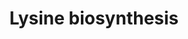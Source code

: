 ---
annotations:
- type: Pathway Ontology
  value: lysine biosynthetic pathway
authors:
- M.Braymer
- MaintBot
- Ddigles
- Egonw
- Eweitz
description: 'S. cerevisiae synthesizes the essential amino acid L-lysine via the
  L-alpha-aminoadipic acid pathway instead of the diaminopmelate pathway (CITS: [10714900]).  Originally
  proposed to be characteristic of fungi, recent studies suggest prokaryotes also
  synthesize lysine via the alpha-aminoadipic acid pathway (CITS: [11029074]). Intermediates
  in this pathway are often incorporated into secondary metabolites.  For example,
  it has been well- studied that alpha-aminoadipate is required for penicillin production
  (CITS: [10714900]).    Regulation of the lysine biosynthetic pathway in S. cerevisiae
  is an interaction between general amino acid control (via Gcn4p) (CITS: [Hinnebusch]),
  feedback inhibition of homocitrate synthase activity by lysine (CITS: [10103047]),
  and induction of Lys14p by alpha-aminoadipate semialdehyde (CITS: [10975256]).  SOURCE:
  SGD pathways, http://pathway.yeastgenome.org/server.html'
last-edited: 2021-05-20
organisms:
- Saccharomyces cerevisiae
redirect_from:
- /index.php/Pathway:WP533
- /instance/WP533
schema-jsonld:
- '@context': https://schema.org/
  '@id': https://wikipathways.github.io/pathways/WP533.html
  '@type': Dataset
  creator:
    '@type': Organization
    name: WikiPathways
  description: 'S. cerevisiae synthesizes the essential amino acid L-lysine via the
    L-alpha-aminoadipic acid pathway instead of the diaminopmelate pathway (CITS:
    [10714900]).  Originally proposed to be characteristic of fungi, recent studies
    suggest prokaryotes also synthesize lysine via the alpha-aminoadipic acid pathway
    (CITS: [11029074]). Intermediates in this pathway are often incorporated into
    secondary metabolites.  For example, it has been well- studied that alpha-aminoadipate
    is required for penicillin production (CITS: [10714900]).    Regulation of the
    lysine biosynthetic pathway in S. cerevisiae is an interaction between general
    amino acid control (via Gcn4p) (CITS: [Hinnebusch]), feedback inhibition of homocitrate
    synthase activity by lysine (CITS: [10103047]), and induction of Lys14p by alpha-aminoadipate
    semialdehyde (CITS: [10975256]).  SOURCE: SGD pathways, http://pathway.yeastgenome.org/server.html'
  keywords:
  - NADPH
  - L-glutamate
  - LYS1
  - LYS12
  - Coenzyme A
  - LYS20
  - LYS9
  - L-lysine
  - acetyl-CoA
  - LYS21
  - LYS4
  - NADH
  - LYS2
  license: CC0
  name: Lysine biosynthesis
seo: CreativeWork
title: Lysine biosynthesis
wpid: WP533
---
